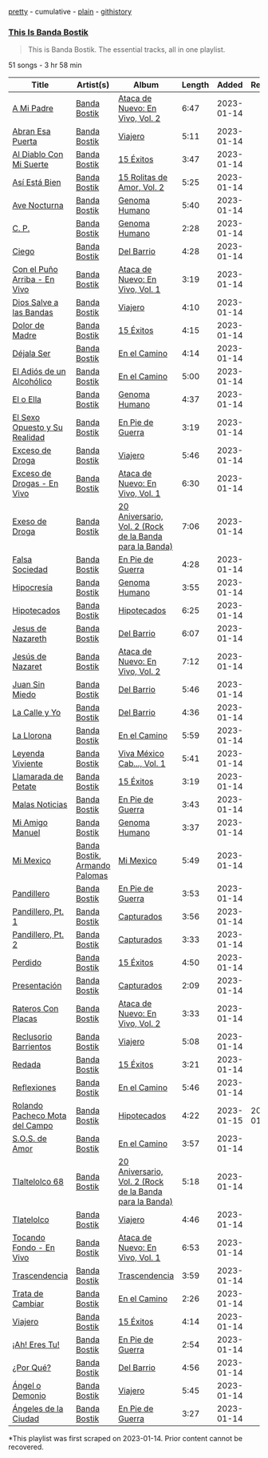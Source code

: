 [pretty](/playlists/pretty/37i9dQZF1DZ06evO0Q3kVr.md) - cumulative - [plain](/playlists/plain/37i9dQZF1DZ06evO0Q3kVr) - [githistory](https://github.githistory.xyz/mackorone/spotify-playlist-archive/blob/main/playlists/plain/37i9dQZF1DZ06evO0Q3kVr)

### [This Is Banda Bostik](https://open.spotify.com/playlist/37i9dQZF1DZ06evO0Q3kVr)

> This is Banda Bostik\. The essential tracks, all in one playlist.

51 songs - 3 hr 58 min

| Title | Artist(s) | Album | Length | Added | Removed |
|---|---|---|---|---|---|
| [A Mi Padre](https://open.spotify.com/track/1udEfRVDwNqLir9Do9trm9) | [Banda Bostik](https://open.spotify.com/artist/1vWDEM03uVWmO7jSuBd2nO) | [Ataca de Nuevo: En Vivo, Vol\. 2](https://open.spotify.com/album/2Yqdp2ibr3M8sqxZNGx3zu) | 6:47 | 2023-01-14 |  |
| [Abran Esa Puerta](https://open.spotify.com/track/1pRirlWDnqahmM4ankMzLn) | [Banda Bostik](https://open.spotify.com/artist/1vWDEM03uVWmO7jSuBd2nO) | [Viajero](https://open.spotify.com/album/3A6tXvEKANe2c8U68fh6oc) | 5:11 | 2023-01-14 |  |
| [Al Diablo Con Mi Suerte](https://open.spotify.com/track/0PHlq00lqPvLUQYpedHFsv) | [Banda Bostik](https://open.spotify.com/artist/1vWDEM03uVWmO7jSuBd2nO) | [15 Éxitos](https://open.spotify.com/album/75qmnaAXlMCRlgG4ydpsbV) | 3:47 | 2023-01-14 |  |
| [Así Está Bien](https://open.spotify.com/track/34h5DWjlO3AoBIAyehencQ) | [Banda Bostik](https://open.spotify.com/artist/1vWDEM03uVWmO7jSuBd2nO) | [15 Rolitas de Amor, Vol\. 2](https://open.spotify.com/album/7HZJJvCk1dP3YSAoLioVW4) | 5:25 | 2023-01-14 |  |
| [Ave Nocturna](https://open.spotify.com/track/7ebnVkj8vrXaPD51rSw0ia) | [Banda Bostik](https://open.spotify.com/artist/1vWDEM03uVWmO7jSuBd2nO) | [Genoma Humano](https://open.spotify.com/album/7vN4m21unn7Fy7splGXC62) | 5:40 | 2023-01-14 |  |
| [C\. P.](https://open.spotify.com/track/6MAslBnj6a3vpV9YcEt90S) | [Banda Bostik](https://open.spotify.com/artist/1vWDEM03uVWmO7jSuBd2nO) | [Genoma Humano](https://open.spotify.com/album/7vN4m21unn7Fy7splGXC62) | 2:28 | 2023-01-14 |  |
| [Ciego](https://open.spotify.com/track/2PXyrWoAhaPaY4hoGjze7b) | [Banda Bostik](https://open.spotify.com/artist/1vWDEM03uVWmO7jSuBd2nO) | [Del Barrio](https://open.spotify.com/album/21867014aseBS6APsqGgcN) | 4:28 | 2023-01-14 |  |
| [Con el Puño Arriba \- En Vivo](https://open.spotify.com/track/49oBQabycGOYzF56YQu6BC) | [Banda Bostik](https://open.spotify.com/artist/1vWDEM03uVWmO7jSuBd2nO) | [Ataca de Nuevo: En Vivo, Vol\. 1](https://open.spotify.com/album/1J414WmCyoFwbOb0Kz5sXD) | 3:19 | 2023-01-14 |  |
| [Dios Salve a las Bandas](https://open.spotify.com/track/37lw5GqQU8cOZ86HS0jI9U) | [Banda Bostik](https://open.spotify.com/artist/1vWDEM03uVWmO7jSuBd2nO) | [Viajero](https://open.spotify.com/album/3A6tXvEKANe2c8U68fh6oc) | 4:10 | 2023-01-14 |  |
| [Dolor de Madre](https://open.spotify.com/track/5My9wcnFr3dFFEO6yh8VBO) | [Banda Bostik](https://open.spotify.com/artist/1vWDEM03uVWmO7jSuBd2nO) | [15 Éxitos](https://open.spotify.com/album/75qmnaAXlMCRlgG4ydpsbV) | 4:15 | 2023-01-14 |  |
| [Déjala Ser](https://open.spotify.com/track/1IXMFfQKf0WW8cAF8DodGF) | [Banda Bostik](https://open.spotify.com/artist/1vWDEM03uVWmO7jSuBd2nO) | [En el Camino](https://open.spotify.com/album/6RfcQ4KzwbUFpJ6rhvlwF3) | 4:14 | 2023-01-14 |  |
| [El Adiós de un Alcohólico](https://open.spotify.com/track/7cBzB83d9uSfzaHjQ9LJzj) | [Banda Bostik](https://open.spotify.com/artist/1vWDEM03uVWmO7jSuBd2nO) | [En el Camino](https://open.spotify.com/album/6RfcQ4KzwbUFpJ6rhvlwF3) | 5:00 | 2023-01-14 |  |
| [El o Ella](https://open.spotify.com/track/62IHFIcNY5g8t5XA8mAmZ8) | [Banda Bostik](https://open.spotify.com/artist/1vWDEM03uVWmO7jSuBd2nO) | [Genoma Humano](https://open.spotify.com/album/7vN4m21unn7Fy7splGXC62) | 4:37 | 2023-01-14 |  |
| [El Sexo Opuesto y Su Realidad](https://open.spotify.com/track/33DP7d6lF7OZ1e9PFJm0mb) | [Banda Bostik](https://open.spotify.com/artist/1vWDEM03uVWmO7jSuBd2nO) | [En Pie de Guerra](https://open.spotify.com/album/7DuTUYC1uFO68u7Vm68vuD) | 3:19 | 2023-01-14 |  |
| [Exceso de Droga](https://open.spotify.com/track/4jBagOx3OaqLv72nKacJex) | [Banda Bostik](https://open.spotify.com/artist/1vWDEM03uVWmO7jSuBd2nO) | [Viajero](https://open.spotify.com/album/3A6tXvEKANe2c8U68fh6oc) | 5:46 | 2023-01-14 |  |
| [Exceso de Drogas \- En Vivo](https://open.spotify.com/track/6E9ImakW9sqDliFdc6OS5w) | [Banda Bostik](https://open.spotify.com/artist/1vWDEM03uVWmO7jSuBd2nO) | [Ataca de Nuevo: En Vivo, Vol\. 1](https://open.spotify.com/album/1J414WmCyoFwbOb0Kz5sXD) | 6:30 | 2023-01-14 |  |
| [Exeso de Droga](https://open.spotify.com/track/1JVc0G7dDEXJskkEcOD2Oa) | [Banda Bostik](https://open.spotify.com/artist/1vWDEM03uVWmO7jSuBd2nO) | [20 Aniversario, Vol\. 2 \(Rock de la Banda para la Banda\)](https://open.spotify.com/album/6jMTR49Z5XHpUlkvEEaIhC) | 7:06 | 2023-01-14 |  |
| [Falsa Sociedad](https://open.spotify.com/track/11XeYp5xuwtEwTs9FcGdlH) | [Banda Bostik](https://open.spotify.com/artist/1vWDEM03uVWmO7jSuBd2nO) | [En Pie de Guerra](https://open.spotify.com/album/7DuTUYC1uFO68u7Vm68vuD) | 4:28 | 2023-01-14 |  |
| [Hipocresía](https://open.spotify.com/track/1hTjikq5Pc0hfOgqHMTOVc) | [Banda Bostik](https://open.spotify.com/artist/1vWDEM03uVWmO7jSuBd2nO) | [Genoma Humano](https://open.spotify.com/album/7vN4m21unn7Fy7splGXC62) | 3:55 | 2023-01-14 |  |
| [Hipotecados](https://open.spotify.com/track/7q8GWqCr3sAEp7Tgx1GURo) | [Banda Bostik](https://open.spotify.com/artist/1vWDEM03uVWmO7jSuBd2nO) | [Hipotecados](https://open.spotify.com/album/7gVOPdYbUUcCEp7YzorFFs) | 6:25 | 2023-01-14 |  |
| [Jesus de Nazareth](https://open.spotify.com/track/1b9zxrKhOxANckyLwNTxB7) | [Banda Bostik](https://open.spotify.com/artist/1vWDEM03uVWmO7jSuBd2nO) | [Del Barrio](https://open.spotify.com/album/21867014aseBS6APsqGgcN) | 6:07 | 2023-01-14 |  |
| [Jesús de Nazaret](https://open.spotify.com/track/3zCuGv2PsLWmYfvenD4CXz) | [Banda Bostik](https://open.spotify.com/artist/1vWDEM03uVWmO7jSuBd2nO) | [Ataca de Nuevo: En Vivo, Vol\. 2](https://open.spotify.com/album/2Yqdp2ibr3M8sqxZNGx3zu) | 7:12 | 2023-01-14 |  |
| [Juan Sin Miedo](https://open.spotify.com/track/7sccHyJmpqyYpYAk8HVTpQ) | [Banda Bostik](https://open.spotify.com/artist/1vWDEM03uVWmO7jSuBd2nO) | [Del Barrio](https://open.spotify.com/album/21867014aseBS6APsqGgcN) | 5:46 | 2023-01-14 |  |
| [La Calle y Yo](https://open.spotify.com/track/0qxs6l053dQXareuwE8i8f) | [Banda Bostik](https://open.spotify.com/artist/1vWDEM03uVWmO7jSuBd2nO) | [Del Barrio](https://open.spotify.com/album/21867014aseBS6APsqGgcN) | 4:36 | 2023-01-14 |  |
| [La Llorona](https://open.spotify.com/track/0R8vXXaa5UTvIwZCzbbcWg) | [Banda Bostik](https://open.spotify.com/artist/1vWDEM03uVWmO7jSuBd2nO) | [En el Camino](https://open.spotify.com/album/6RfcQ4KzwbUFpJ6rhvlwF3) | 5:59 | 2023-01-14 |  |
| [Leyenda Viviente](https://open.spotify.com/track/2G8x0YmrQKLCqsG57QtURS) | [Banda Bostik](https://open.spotify.com/artist/1vWDEM03uVWmO7jSuBd2nO) | [Viva México Cab..., Vol\. 1](https://open.spotify.com/album/1v4EHHcvOU73UE4zUKX3zh) | 5:41 | 2023-01-14 |  |
| [Llamarada de Petate](https://open.spotify.com/track/4YiLBnH4LhvHZESn36OZj6) | [Banda Bostik](https://open.spotify.com/artist/1vWDEM03uVWmO7jSuBd2nO) | [15 Éxitos](https://open.spotify.com/album/75qmnaAXlMCRlgG4ydpsbV) | 3:19 | 2023-01-14 |  |
| [Malas Noticias](https://open.spotify.com/track/69RxGJRqsvpR92VnkETnNq) | [Banda Bostik](https://open.spotify.com/artist/1vWDEM03uVWmO7jSuBd2nO) | [En Pie de Guerra](https://open.spotify.com/album/7DuTUYC1uFO68u7Vm68vuD) | 3:43 | 2023-01-14 |  |
| [Mi Amigo Manuel](https://open.spotify.com/track/0UMy7gWkj930S829cgLNns) | [Banda Bostik](https://open.spotify.com/artist/1vWDEM03uVWmO7jSuBd2nO) | [Genoma Humano](https://open.spotify.com/album/7vN4m21unn7Fy7splGXC62) | 3:37 | 2023-01-14 |  |
| [Mi Mexico](https://open.spotify.com/track/57l5KhmbdK3w1YUijm3Mfj) | [Banda Bostik](https://open.spotify.com/artist/1vWDEM03uVWmO7jSuBd2nO), [Armando Palomas](https://open.spotify.com/artist/1kv4ncfnnPUUXAlEOS55B4) | [Mi Mexico](https://open.spotify.com/album/3shjxUJn5Xz1w9QlMtu9il) | 5:49 | 2023-01-14 |  |
| [Pandillero](https://open.spotify.com/track/5fY3UnVKUqlYFJiOkQwwld) | [Banda Bostik](https://open.spotify.com/artist/1vWDEM03uVWmO7jSuBd2nO) | [En Pie de Guerra](https://open.spotify.com/album/7DuTUYC1uFO68u7Vm68vuD) | 3:53 | 2023-01-14 |  |
| [Pandillero, Pt\. 1](https://open.spotify.com/track/1LB8vVSpazzZ9pQ0VzGuAj) | [Banda Bostik](https://open.spotify.com/artist/1vWDEM03uVWmO7jSuBd2nO) | [Capturados](https://open.spotify.com/album/3yAAIY2FjKw8IkOVTEguWu) | 3:56 | 2023-01-14 |  |
| [Pandillero, Pt\. 2](https://open.spotify.com/track/2jzXiiFmGO0ITTDntM0uiX) | [Banda Bostik](https://open.spotify.com/artist/1vWDEM03uVWmO7jSuBd2nO) | [Capturados](https://open.spotify.com/album/3yAAIY2FjKw8IkOVTEguWu) | 3:33 | 2023-01-14 |  |
| [Perdido](https://open.spotify.com/track/6GMV9bpJWQPVdecv7AWhyY) | [Banda Bostik](https://open.spotify.com/artist/1vWDEM03uVWmO7jSuBd2nO) | [15 Éxitos](https://open.spotify.com/album/75qmnaAXlMCRlgG4ydpsbV) | 4:50 | 2023-01-14 |  |
| [Presentación](https://open.spotify.com/track/6Lx6yC1Zltmx93uT6QxFlc) | [Banda Bostik](https://open.spotify.com/artist/1vWDEM03uVWmO7jSuBd2nO) | [Capturados](https://open.spotify.com/album/3yAAIY2FjKw8IkOVTEguWu) | 2:09 | 2023-01-14 |  |
| [Rateros Con Placas](https://open.spotify.com/track/11ctA2XRw5P9MDwYsBCWn3) | [Banda Bostik](https://open.spotify.com/artist/1vWDEM03uVWmO7jSuBd2nO) | [Ataca de Nuevo: En Vivo, Vol\. 2](https://open.spotify.com/album/2Yqdp2ibr3M8sqxZNGx3zu) | 3:33 | 2023-01-14 |  |
| [Reclusorio Barrientos](https://open.spotify.com/track/1hZXjj7WMINIutzRkvh7wd) | [Banda Bostik](https://open.spotify.com/artist/1vWDEM03uVWmO7jSuBd2nO) | [Viajero](https://open.spotify.com/album/3A6tXvEKANe2c8U68fh6oc) | 5:08 | 2023-01-14 |  |
| [Redada](https://open.spotify.com/track/6A5YgDerg860DaXXDvBJxU) | [Banda Bostik](https://open.spotify.com/artist/1vWDEM03uVWmO7jSuBd2nO) | [15 Éxitos](https://open.spotify.com/album/75qmnaAXlMCRlgG4ydpsbV) | 3:21 | 2023-01-14 |  |
| [Reflexiones](https://open.spotify.com/track/59ggezzKDAY8RBcUDn5AcP) | [Banda Bostik](https://open.spotify.com/artist/1vWDEM03uVWmO7jSuBd2nO) | [En el Camino](https://open.spotify.com/album/6RfcQ4KzwbUFpJ6rhvlwF3) | 5:46 | 2023-01-14 |  |
| [Rolando Pacheco Mota del Campo](https://open.spotify.com/track/0RJSZkue7LVhz5RI13CFj1) | [Banda Bostik](https://open.spotify.com/artist/1vWDEM03uVWmO7jSuBd2nO) | [Hipotecados](https://open.spotify.com/album/7gVOPdYbUUcCEp7YzorFFs) | 4:22 | 2023-01-15 | 2023-01-21 |
| [S.O.S\. de Amor](https://open.spotify.com/track/4BHg0cux6eWiKNtSckEh0q) | [Banda Bostik](https://open.spotify.com/artist/1vWDEM03uVWmO7jSuBd2nO) | [En el Camino](https://open.spotify.com/album/6RfcQ4KzwbUFpJ6rhvlwF3) | 3:57 | 2023-01-14 |  |
| [Tlaltelolco 68](https://open.spotify.com/track/75MJBxhJ5nLXTBllGI5dwP) | [Banda Bostik](https://open.spotify.com/artist/1vWDEM03uVWmO7jSuBd2nO) | [20 Aniversario, Vol\. 2 \(Rock de la Banda para la Banda\)](https://open.spotify.com/album/6jMTR49Z5XHpUlkvEEaIhC) | 5:18 | 2023-01-14 |  |
| [Tlatelolco](https://open.spotify.com/track/7aXS9abYIGYwmb2izj37xW) | [Banda Bostik](https://open.spotify.com/artist/1vWDEM03uVWmO7jSuBd2nO) | [Viajero](https://open.spotify.com/album/3A6tXvEKANe2c8U68fh6oc) | 4:46 | 2023-01-14 |  |
| [Tocando Fondo \- En Vivo](https://open.spotify.com/track/00UFHHEQIkhUtHQ09lGUvq) | [Banda Bostik](https://open.spotify.com/artist/1vWDEM03uVWmO7jSuBd2nO) | [Ataca de Nuevo: En Vivo, Vol\. 1](https://open.spotify.com/album/1J414WmCyoFwbOb0Kz5sXD) | 6:53 | 2023-01-14 |  |
| [Trascendencia](https://open.spotify.com/track/5D5wscvQ327rxOjhJ4wECK) | [Banda Bostik](https://open.spotify.com/artist/1vWDEM03uVWmO7jSuBd2nO) | [Trascendencia](https://open.spotify.com/album/6wI9HpmGoMc2abajO10K1k) | 3:59 | 2023-01-14 |  |
| [Trata de Cambiar](https://open.spotify.com/track/624BuUFBbatf2Fkq7fUXud) | [Banda Bostik](https://open.spotify.com/artist/1vWDEM03uVWmO7jSuBd2nO) | [En el Camino](https://open.spotify.com/album/6RfcQ4KzwbUFpJ6rhvlwF3) | 2:26 | 2023-01-14 |  |
| [Viajero](https://open.spotify.com/track/4BcyzKRntkAaECtW1iZlcO) | [Banda Bostik](https://open.spotify.com/artist/1vWDEM03uVWmO7jSuBd2nO) | [15 Éxitos](https://open.spotify.com/album/75qmnaAXlMCRlgG4ydpsbV) | 4:14 | 2023-01-14 |  |
| [¡Ah! Eres Tu!](https://open.spotify.com/track/4fD4QJ0P8FNuDQNOjQn2wB) | [Banda Bostik](https://open.spotify.com/artist/1vWDEM03uVWmO7jSuBd2nO) | [En Pie de Guerra](https://open.spotify.com/album/7DuTUYC1uFO68u7Vm68vuD) | 2:54 | 2023-01-14 |  |
| [¿Por Qué?](https://open.spotify.com/track/14MVUODB4PCoJlnkcAo0PG) | [Banda Bostik](https://open.spotify.com/artist/1vWDEM03uVWmO7jSuBd2nO) | [Del Barrio](https://open.spotify.com/album/21867014aseBS6APsqGgcN) | 4:56 | 2023-01-14 |  |
| [Ángel o Demonio](https://open.spotify.com/track/0rPZ2vSzmtDdRdcGXQ2Xt6) | [Banda Bostik](https://open.spotify.com/artist/1vWDEM03uVWmO7jSuBd2nO) | [Viajero](https://open.spotify.com/album/3A6tXvEKANe2c8U68fh6oc) | 5:45 | 2023-01-14 |  |
| [Ángeles de la Ciudad](https://open.spotify.com/track/6JkK65mfQxvlgtzRRi7i9L) | [Banda Bostik](https://open.spotify.com/artist/1vWDEM03uVWmO7jSuBd2nO) | [En Pie de Guerra](https://open.spotify.com/album/7DuTUYC1uFO68u7Vm68vuD) | 3:27 | 2023-01-14 |  |

\*This playlist was first scraped on 2023-01-14. Prior content cannot be recovered.
